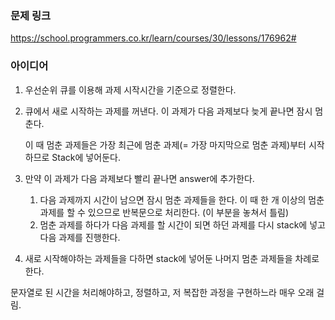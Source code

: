 ### 문제 링크

https://school.programmers.co.kr/learn/courses/30/lessons/176962#

### 아이디어

1. 우선순위 큐를 이용해 과제 시작시간을 기준으로 정렬한다.
2. 큐에서 새로 시작하는 과제를 꺼낸다. 이 과제가 다음 과제보다 늦게 끝나면 잠시 멈춘다. 
    
    이 때 멈춘 과제들은 가장 최근에 멈춘 과제(= 가장 마지막으로 멈춘 과제)부터 시작하므로 Stack에 넣어둔다. 
    
3. 만약 이 과제가 다음 과제보다 빨리 끝나면 answer에 추가한다. 
    1. 다음 과제까지 시간이 남으면 잠시 멈춘 과제들을 한다. 이 때 한 개 이상의 멈춘 과제를 할 수 있으므로 반복문으로 처리한다. (이 부분을 놓쳐서 틀림)
    2. 멈춘 과제를 하다가 다음 과제를 할 시간이 되면 하던 과제를 다시 stack에 넣고 다음 과제를 진행한다. 
4. 새로 시작해야하는 과제들을 다하면 stack에 넣어둔 나머지 멈춘 과제들을 차례로 한다. 

문자열로 된 시간을 처리해야하고, 정렬하고, 저 복잡한 과정을 구현하느라 매우 오래 걸림.
